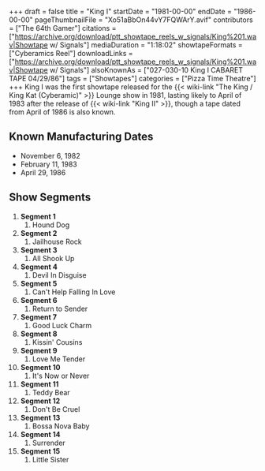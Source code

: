 +++
draft = false
title = "King I"
startDate = "1981-00-00"
endDate = "1986-00-00"
pageThumbnailFile = "Xo51aBbOn44vY7FQWArY.avif"
contributors = ["The 64th Gamer"]
citations = ["https://archive.org/download/ptt_showtape_reels_w_signals/King%201.wav|Showtape w/ Signals"]
mediaDuration = "1:18:02"
showtapeFormats = ["Cyberamics Reel"]
downloadLinks = ["https://archive.org/download/ptt_showtape_reels_w_signals/King%201.wav|Showtape w/ Signals"]
alsoKnownAs = ["027-030-10 King I CABARET TAPE 04/29/86"]
tags = ["Showtapes"]
categories = ["Pizza Time Theatre"]
+++
King I was the first showtape released for the {{< wiki-link "The King / King Kat (Cyberamic)" >}} Lounge show in 1981, lasting likely to April of 1983 after the release of {{< wiki-link "King II" >}}, though a tape dated from April of 1986 is also known.

## Known Manufacturing Dates

- November 6, 1982
- February 11, 1983
- April 29, 1986

## Show Segments

1.  **Segment 1**
    1.  Hound Dog
2.  **Segment 2**
    1.  Jailhouse Rock
3.  **Segment 3**
    1.  All Shook Up
4.  **Segment 4**
    1.  Devil In Disguise
5.  **Segment 5**
    1.  Can't Help Falling In Love
6.  **Segment 6**
    1.  Return to Sender
7.  **Segment 7**
    1.  Good Luck Charm
8.  **Segment 8**
    1.  Kissin' Cousins
9.  **Segment 9**
    1.  Love Me Tender
10. **Segment 10**
    1.  It's Now or Never
11. **Segment 11**
    1.  Teddy Bear
12. **Segment 12**
    1.  Don't Be Cruel
13. **Segment 13**
    1.  Bossa Nova Baby
14. **Segment 14**
    1.  Surrender
15. **Segment 15**
    1.  Little Sister
